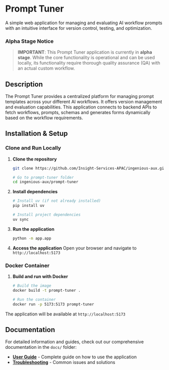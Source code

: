 # Prompt Tuner

A simple web application for managing and evaluating AI workflow prompts with an intuitive interface for version control, testing, and optimization.

### **Alpha Stage Notice**

> **IMPORTANT**: This Prompt Tuner application is currently in **alpha stage**. While the core functionality is operational and can be used locally, its functionality require thorough quality assurance (QA) with an actual custom workflow. 
>

## Description

The Prompt Tuner provides a centralized platform for managing prompt templates across your different AI workflows. It offers version management and evaluation capabilities. This application connects to backend APIs to fetch workflows, prompts, schemas and generates forms dynamically based on the workflow requirements.

## Installation & Setup

### Clone and Run Locally

1. **Clone the repository**
   ```bash
   git clone https://github.com/Insight-Services-APAC/ingenious-aux.git

   # Go to prompt-tuner folder
   cd ingenious-aux/prompt-tuner
   ```

2. **Install dependencies**
   ```bash
   # Install uv (if not already installed)
   pip install uv
   
   # Install project dependencies
   uv sync
   ```

3. **Run the application**
   ```bash
   python -m app.app
   ```

4. **Access the application**
   Open your browser and navigate to `http://localhost:5173`

### Docker Container

1. **Build and run with Docker**
   ```bash
   # Build the image
   docker build -t prompt-tuner .
   
   # Run the container
   docker run -p 5173:5173 prompt-tuner
   ```

The application will be available at `http://localhost:5173`

## Documentation

For detailed information and guides, check out our comprehensive documentation in the `docs/` folder:

- **[User Guide](docs/user-guide.md)** - Complete guide on how to use the application
- **[Troubleshooting](docs/troubleshooting.md)** - Common issues and solutions
